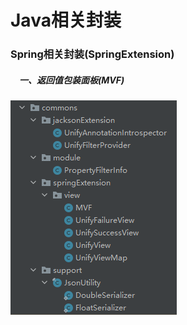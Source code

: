 # Java相关封装

### Spring相关封装(SpringExtension)

##### &emsp;一、返回值包装面板(MVF)
![github](https://github.com/cmlx1218/cmlx-collect/blob/master/cmlx-collect-tools/cmlx-collect-commons/MVF.png)





